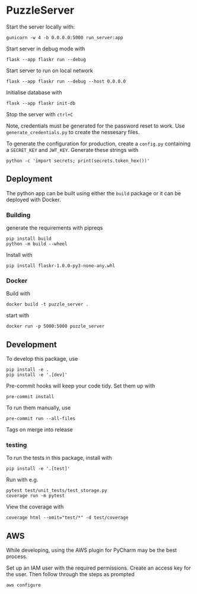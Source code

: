 # PuzzleServer

Start the server locally with:
```commandline
gunicorn -w 4 -b 0.0.0.0:5000 run_server:app
```

Start server in debug mode with
```commandline
flask --app flaskr run --debug
```
Start server to run on local network
```commandline
flask --app flaskr run --debug --host 0.0.0.0
```

Initialise database with
```commandline
flask --app flaskr init-db
```
Stop the server with `ctrl+C`

Note, credentials must be generated for the password reset to work. Use `generate_credentials.py` to create the nessesary files.

To generate the configuration for production, create a `config.py` containing a `SECRET_KEY` and `JWT_KEY`. Generate these strings with
```commandline
python -c 'import secrets; print(secrets.token_hex())'
```
## Deployment
The python app can be built using either the `build` package or it can be deployed with Docker.

### Building
generate the requirements with pipreqs
```commandline
pip install build
python -m build --wheel
```
Install with
```commandline
pip install flaskr-1.0.0-py3-none-any.whl
```
### Docker
Build with
```commandline
docker build -t puzzle_server .
```
start with
```commandline
docker run -p 5000:5000 puzzle_server
```
## Development
To develop this package, use
```commandline
pip install -e .
pip install -e '.[dev]'
```
Pre-commit hooks will keep your code tidy. Set them up with
```commandline
pre-commit install
```
To run them manually, use
```commandline
pre-commit run --all-files
```
Tags on merge into release
### testing
To run the tests in this package, install with
```commandline
pip install -e '.[test]'
```
Run with e.g.
```commandline
pytest test/unit_tests/test_storage.py
coverage run -m pytest
```
View the coverage with
```commandline
coverage html --omit="test/*" -d test/coverage
```


## AWS
While developing, using the AWS plugin for PyCharm may be the best process.

Set up an IAM user with the required permissions. Create an access key for the user. Then follow through the steps as prompted
```commandline
aws configure
```
